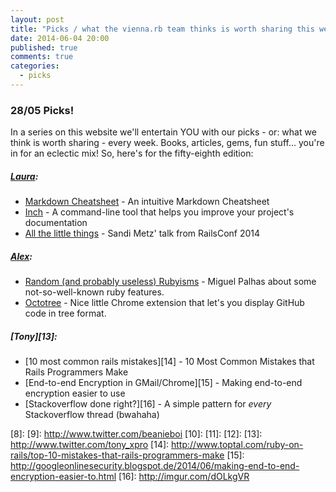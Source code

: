 ```yaml
---
layout: post
title: "Picks / what the vienna.rb team thinks is worth sharing this week"
date: 2014-06-04 20:00
published: true
comments: true
categories:
  - picks
---
```


### 28/05 Picks!

In a series on this website we'll entertain YOU with our picks - or: what we think is worth sharing - every week.
Books, articles, gems, fun stuff... you're in for an eclectic mix! So, here's for the fifty-eighth edition:

##### [Laura][1]:
  - [Markdown Cheatsheet][2] - An intuitive Markdown Cheatsheet
  - [Inch][3] - A command-line tool that helps you improve your project's documentation
  - [All the little things][4] - Sandi Metz' talk from RailsConf 2014

##### [Alex][5]:
  - [Random (and probably useless) Rubyisms][6] - Miguel Palhas about some not-so-well-known ruby features.
  - [Octotree][7] - Nice little Chrome extension that let's you display GitHub code in tree format.

##### [Tony][13]:
  - [10 most common rails mistakes][14] - 10 Most Common Mistakes that Rails Programmers Make
  - [End-to-end Encryption in GMail/Chrome][15] - Making end-to-end encryption easier to use
  - [Stackoverflow done right?][16] - A simple pattern for _every_ Stackoverflow thread (bwahaha)

[1]: http://www.twitter.com/alicetragedy
[2]: http://markdown.chibi.io
[3]: http://trivelop.de/inch
[4]: https://www.youtube.com/watch?v=8bZh5LMaSmE
[5]: http://www.twitter.com/alexandertacho
[6]: http://blog.groupbuddies.com/posts/37-random-and-probably-useless-rubyisms
[7]: https://chrome.google.com/webstore/detail/octotree/bkhaagjahfmjljalopjnoealnfndnagc
[8]:
[9]: http://www.twitter.com/beanieboi
[10]:
[11]:
[12]:
[13]: http://www.twitter.com/tony_xpro
[14]: http://www.toptal.com/ruby-on-rails/top-10-mistakes-that-rails-programmers-make
[15]: http://googleonlinesecurity.blogspot.de/2014/06/making-end-to-end-encryption-easier-to.html
[16]: http://imgur.com/dOLkgVR
